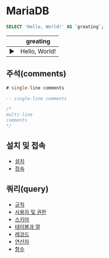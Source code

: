 # MariaDB

```sql
SELECT 'Hello, World!' AS `greating`;
```

||greating|
|---|---|
|▶|Hello, World!|

## 주석(comments)

```sql
# single-line comments

-- single-line comments

/*
multi-line
comments
*/
```

## 설치 및 접속

- [설치](./mariadb/install.md)
- [접속](./mariadb/connect.md)

## 쿼리(query)

- [규칙](./mariadb/convention.md)
- [사용자 및 권한](./mariadb/user_and_privilege.md)
- [스키마](./mariadb/schema.md)
- [테이블과 열](./mariadb/table_and_column.md)
- [레코드](./mariadb/record.md)
- [연산자](./mariadb/operator.md)
- [함수](./mariadb/function.md)
